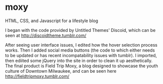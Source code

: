 moxy
====

HTML, CSS, and Javascript for a lifestyle blog

I began with the code provided by Untitled Themes' Discoid, which can be seen at http://discoidtheme.tumblr.com/

After seeing user interface issues, I edited how the hover selection process works. Then I added social media buttons
(the code to which either needs to be updated or has recent incompatability issues with tumblr). I imported, then
ediited some jQuery into the site in order to clean it up aesthetically. The final product is Field Trip Moxy,
a blog designed to showcase the youth culture of Downtown Milwaukee, and can be seen here http://fieldtripmoxy.tumblr.com/
